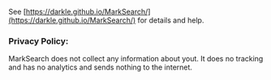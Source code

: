 

See [https://darkle.github.io/MarkSearch/](https://darkle.github.io/MarkSearch/) for details and help.

### Privacy Policy:

MarkSearch does not collect any information about yout. It does no tracking and has no analytics and sends nothing to the internet.
